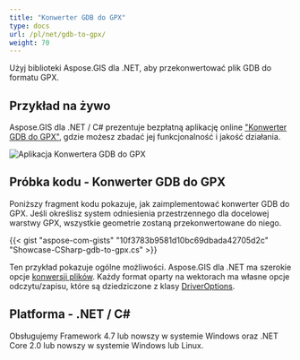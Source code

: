 ```yaml
---
title: "Konwerter GDB do GPX"
type: docs
url: /pl/net/gdb-to-gpx/
weight: 70
---
```


Użyj biblioteki Aspose.GIS dla .NET, aby przekonwertować plik GDB do formatu GPX.

## **Przykład na żywo**

Aspose.GIS dla .NET / C# prezentuje bezpłatną aplikację online ["Konwerter GDB do GPX"](https://products.aspose.app/gis/conversion/gdb-to-gpx), gdzie możesz zbadać jej funkcjonalność i jakość działania.

![Aplikacja Konwertera GDB do GPX](conversion.png)

## **Próbka kodu - Konwerter GDB do GPX**

Poniższy fragment kodu pokazuje, jak zaimplementować konwerter GDB do GPX. Jeśli określisz system odniesienia przestrzennego dla docelowej warstwy GPX, wszystkie geometrie zostaną przekonwertowane do niego. 

{{< gist "aspose-com-gists" "10f3783b9581d10bc69dbada42705d2c" "Showcase-CSharp-gdb-to-gpx.cs" >}}

Ten przykład pokazuje ogólne możliwości. Aspose.GIS dla .NET ma szerokie opcje [konwersji plików](https://docs.aspose.com/gis/net/vector-layers/). Każdy format oparty na wektorach ma własne opcje odczytu/zapisu, które są dziedziczone z klasy [DriverOptions](https://reference.aspose.com/gis/net/aspose.gis/driveroptions).

## **Platforma - .NET / C#**

Obsługujemy Framework 4.7 lub nowszy w systemie Windows oraz .NET Core 2.0 lub nowszy w systemie Windows lub Linux.

